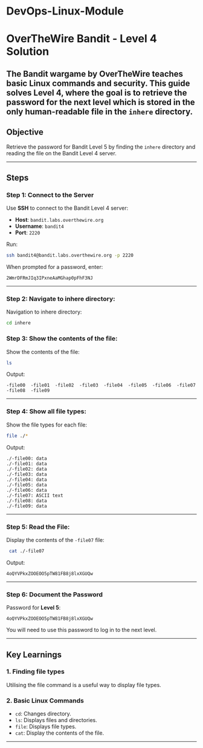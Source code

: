 # DevOps-Linux-Module

# OverTheWire Bandit - Level 4 Solution

The **Bandit** wargame by OverTheWire teaches basic Linux commands and security. This guide solves **Level 4**, where the goal is to retrieve the password for the next level which is stored in the only human-readable file in the `inhere` directory.
---

## Objective
Retrieve the password for Bandit Level 5 by finding the `inhere` directory and reading the file on the Bandit Level 4 server.

---

## Steps

### Step 1: Connect to the Server
Use **SSH** to connect to the Bandit Level 4 server:
- **Host**: `bandit.labs.overthewire.org`
- **Username**: `bandit4`
- **Port**: `2220`

Run:
```bash
ssh bandit4@bandit.labs.overthewire.org -p 2220
```

When prompted for a password, enter:
```
2WmrDFRmJIq3IPxneAaMGhap0pFhF3NJ
```

---

### Step 2: Navigate to inhere directory:
Navigation to inhere directory:
```bash
cd inhere
```

### Step 3: Show the contents of the file:
Show the contents of the file:
```bash
ls 
```

Output:
```
-file00  -file01  -file02  -file03  -file04  -file05  -file06  -file07  -file08  -file09
```

---

### Step 4: Show all file types:
Show the file types for each file:
```bash
file ./* 
```

Output:
```
./-file00: data
./-file01: data
./-file02: data
./-file03: data
./-file04: data
./-file05: data
./-file06: data
./-file07: ASCII text
./-file08: data
./-file09: data
```

---

### Step 5: Read the File:
Display the contents of the `-file07` file:
```bash
 cat ./-file07
```

Output:
```
4oQYVPkxZOOEOO5pTW81FB8j8lxXGUQw
```

---

### Step 6: Document the Password
Password for **Level 5**:
```
4oQYVPkxZOOEOO5pTW81FB8j8lxXGUQw
```

You will need to use this password to log in to the next level.

---

## Key Learnings
### 1. **Finding file types**
Utilising the file command is a useful way to display file types. 

### 2. **Basic Linux Commands**
- `cd`: Changes directory.
- `ls`: Displays files and directories.
- `file`: Displays file types. 
- `cat`: Display the contents of the file.

---
